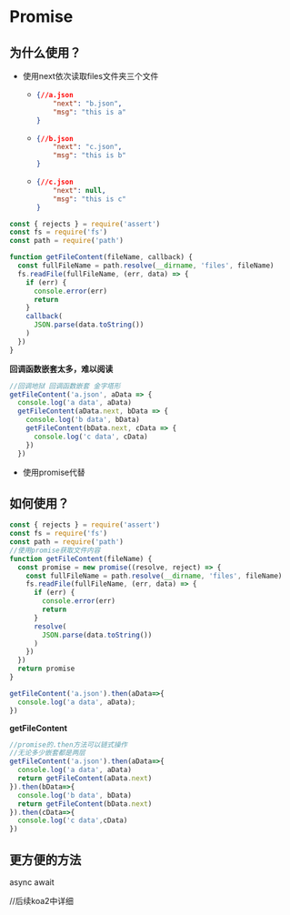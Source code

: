

# Promise

## 为什么使用？

- 使用next依次读取files文件夹三个文件

  - ```json
    {//a.json
        "next": "b.json",
        "msg": "this is a"
    }	
    ```

  - ```json
    {//b.json
        "next": "c.json",
        "msg": "this is b"
    }
    ```

  - ```json
    {//c.json
        "next": null,
        "msg": "this is c"
    }
    ```

    

```js
const { rejects } = require('assert')
const fs = require('fs')
const path = require('path')

function getFileContent(fileName, callback) {
  const fullFileName = path.resolve(__dirname, 'files', fileName)
  fs.readFile(fullFileName, (err, data) => {
    if (err) {
      console.error(err)
      return
    }
    callback(
      JSON.parse(data.toString())
    )
  })
}

```

**回调函数嵌套太多，难以阅读**

```js
//回调地狱 回调函数嵌套 金字塔形
getFileContent('a.json', aData => {
  console.log('a data', aData)
  getFileContent(aData.next, bData => {
    console.log('b data', bData)
    getFileContent(bData.next, cData => {
      console.log('c data', cData)
    })
  })
```

- 使用promise代替

## 如何使用？

```js
const { rejects } = require('assert')
const fs = require('fs')
const path = require('path')
//使用promise获取文件内容
function getFileContent(fileName) {
  const promise = new promise((resolve, reject) => {
    const fullFileName = path.resolve(__dirname, 'files', fileName)
    fs.readFile(fullFileName, (err, data) => {
      if (err) {
        console.error(err)
        return
      }
      resolve(
        JSON.parse(data.toString())
      )
    })
  })
  return promise
}

getFileContent('a.json').then(aData=>{
  console.log('a data', aData);
})
```

**getFileContent**

```js
//promise的.then方法可以链式操作
//无论多少嵌套都是两层
getFileContent('a.json').then(aData=>{
  console.log('a data', aData)
  return getFileContent(aData.next)
}).then(bData=>{
  console.log('b data', bData)
  return getFileContent(bData.next)
}).then(cData=>{
  console.log('c data',cData)
})
```



## 更方便的方法



 async await

//后续koa2中详细